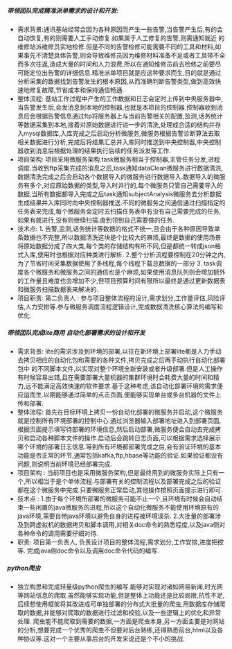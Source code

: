 ##### 带领团队完成精准派单需求的设计和开发:
* 需求背景:通讯基站经常会因为各种原因而产生一些告警,当告警产生后,有的会自动恢复,有的则需要人工手动修复.如果属于人工修复的告警,则需通知就近
的维修站派维修员实地检修.但是不同的告警检修可能需要不同的工具和材料,如果事先不清楚具体告警,则会导致维修员因为维修材料准备不足或者工具带不全而多次往返,造成大量的时间和人力浪费,所以在通知维修员前去检修之前要尽可能定位出告警的详细信息.精准派单项目就是应这种要求而生,目的就是通过分析采集的数据找到告警发生的根本原因,从而准确判断告警类型,做到高效快速地修复故障,节省成本和保持通信畅通.
* 整体流程: 基站工作过程中产生的工作数据和日志会定时上传到中央服务器中,当告警发生后,会发消息到本地的控制器,也就是本项目的控制器.控制器收到消息后会根据告警信息通过ftp将服务器上与当前告警相关的配置,监测,话务统计等数据采集到本地,接着对原始数据进行进一步的清洗,处理成合适的结构并存入mysql数据库,入库完成之后启动分析微服务,微服务根据告警诊断算法去取相关数据进行分析,完成后将结果汇总并入库同时推送到中央控制器,中央控制器收到消息后根据处理的结果执行后续的任务派发等工作.
* 项目架构: 项目采用微服务架构.task微服务相当于控制器,主管任务分发,进程调度.当收到ftp采集完成的消息之后,task通知dataClean微服务进行数据清洗,数据清洗完成之后会启动各个数据导入的微服务进行数据导入.数据导入的微服务有多个,对应原始数据的类型,导入时并行的,每个微服务只管自己需要导入的数据,当所有数据都导入完成之后task通知subjectAnalysis微服务去分析数据生成结果并入库同时向中央控制器推送.不同的微服务之间通信通过扫描指定的任务表来完成,每个微服务会定时去扫描任务表中有没有自己需要完成的任务,如果有就进行,没有则继续扫描.直到领到自己需要做的任务.
* 技术点: 1. 告警,监测,话务统计等数据的格式不统一,且会由于各种原因导致单条数据也不完整,所以数据清洗这块是个比较大的麻烦,最终是数据的使用场景将原始数据分成了四大类,每个类的存储结构有所不同,但是都统一转成json格式入库,使用时也根据对应种类进行解析. 2.整个分析流程要控制在20分钟之内,为了节省时间采集数据使用了多线程,每个线程下载总数据的一部分  3. task调度各个微服务和微服务之间的通信也是个麻烦,如果使用消息队列则会增加额外的工作量且难度也会增加不少,但项目预算时间有限所以最终是通过更新数据表和微服务扫描数据表来解决的.  
* 项目职责: 第二负责人 : 参与项目整体流程的设计,需求划分,工作量评估,风险评估,人力安排等.参与微服务调度流程逻辑设计,完成数据清洗核心算法的编写和优化.
##### 带领团队完成lite商用 自动化部署需求的设计和开发
* 需求背景: lite的需求涉及到环境的部署,以往在新环境上部署lite都是人力手动去拷贝相应的自动化包和需要的各种文件,拷贝完成之后再手动执行自动化部署包中
的不同脚本文件,以实现对整个环境全新安装或者升级部署.但是人工操作有时候容易出错,且在需要部署大量机器的集群环境时会耗费大量的时间和精力,远不能满足高效快速的软件要求.基于这种考虑,该自动化部署环境的需求便应运而生.以期能够通过简单的点击页面,便能够实现单台或多台机器的文件上传和部署.
* 整体流程: 首先在目标环境上拷贝一份自动化部署的微服务并启动,这个微服务就是控制所有环境部署的控制中心.通过浏览器输入部署地址进入到部署页面,根据页面提示填写待部署的环境信息,然后启动部署,微服务便会自动去完成拷贝和启动各种脚本文件的操作.启动后会跳转日志页面,可以根据需求选择展示哪个环境的部署日志信息.等到所有环境都部署完成之后,会有验证环境的基本功能是否正常的环节,通常包括kafka,ftp,hbase等功能的验证.如果验证都没有问题,则说明当前环境已经部署完成.
* 项目架构 : 当前项目也是采用微服务架构,但是最终用到的微服务实际上只有一个,所以相当于是个单体流程.与部署有关的控制流程以及部署完成之后的验证都在这个微服务中完成.只要微服务正常启动,其他操作按照页面提示进行即可.
* 技术点 : 1.由于每个环境所部署的微服务可能不止一个,且环境有时候会自动结束一些闲置的java微服务的进程,所以这个自动化微服务不能使用环境原有的java环境,需要自带java环境以避免自身的进程被环境误杀. 2.大批量的部署涉及到跨虚拟机的数据拷贝和脚本调用,对相关doc命令的熟悉程度,以及java侧对各种命令的调用需要仔细对待. 
* 职责: 项目第一负责人, 负责设计项目的整体流程,需求划分,工作安排,进度把控等. 完成java侧doc命令以及调用doc命令代码的编写.
##### python爬虫
* 独立构思和完成轻量级python爬虫的编写.能够对实现对诸如网易新闻,时光网等网站信息的爬取.虽然能够实现功能,但是整体上功能还是比较局限,抗性不足,后续想使用框架将其改进成可单独部署的分布式大批量的爬虫,用数据库存储爬取的数据,并能够对爬取的数据进行过滤和校验,以及一些逻辑上的优化和异常处理. 爬虫能不能爬取到需要的数据,一方面是爬虫本身,另一方面主要是对网站的分析,想要完成一个优秀的爬虫不但要对后台熟练,还得熟悉前台,html以及各种协议等.这对一个主要从事后台的开发来说还是个不小的挑战.
